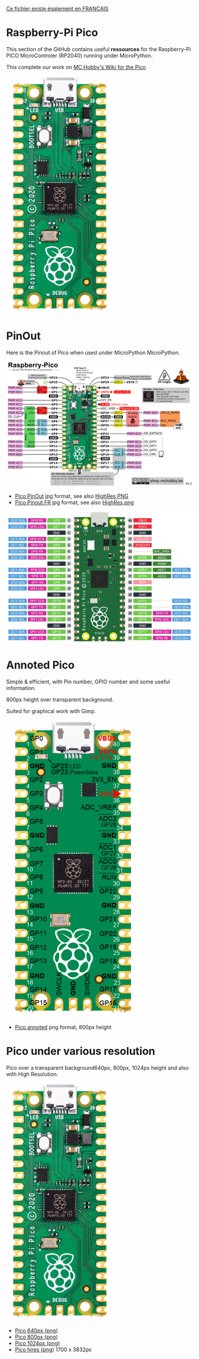 [Ce fichier existe également en FRANCAIS](readme.md)
# Raspberry-Pi Pico

This section of the GitHub contains useful __ressources__ for the Raspberry-Pi PICO MicroControler (RP2040) running under MicroPython.

This complete our work on [MC Hobby's Wiki for the Pico](https://wiki.mchobby.be/index.php?title=MicroPython-Accueil#Pico_.28Raspberry-Pi.29)

![Pico 640px](docs/_static/PICO-640px.png)

# PinOut
Here is the Pinout of Pico when used under MicroPython MicroPython.

![Pico 640px](docs/_static/Pico.jpg)

* [Pico PinOut](docs/_static/Pico.jpg) jpg format, see also [HighRes PNG](docs/_static/Pico.png)
* [Pico Pinout FR](docs/_static/Pico_FR.jpg)  jpg format, see also [HighRes png](docs/_static/Pico_FR.png)

![Pico buses](docs/_static/buses.jpg)

# Annoted Pico
Simple & efficient, with Pin number, GPIO number and some useful information.

800px height over transparent background.

Suited for graphical work with Gimp.

![Pico Annoted](docs/_static/PICO-800px-annoted.png)

* [Pico annoted](docs/_static/PICO-800px-annoted.png) png format, 800px height

# Pico under various resolution

Pico over a transparent background640px, 800px, 1024px height and also with High Resolution.

![Pico transparent background](docs/_static/PICO-640px.png)

* [Pico 640px (png)](docs/_static/PICO-640px.png)
* [Pico 800px (png)](docs/_static/PICO-800px.png)
* [Pico 1024px (png)](docs/_static/PICO-1024px.png)
* [Pico hires (png)](docs/_static/PICO-high-res.png) 1700 x 3832px
